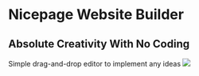 # Nicepage Website Builder

## Absolute Creativity With No Coding
Simple drag-and-drop editor to implement any ideas
<a href="https://nicepage.com/"><img src="https://images03.nicepage.com/a122014e1e8cdf24af08f98c/7721fee501a75153b1afe4ae/editor.gif"></a>
